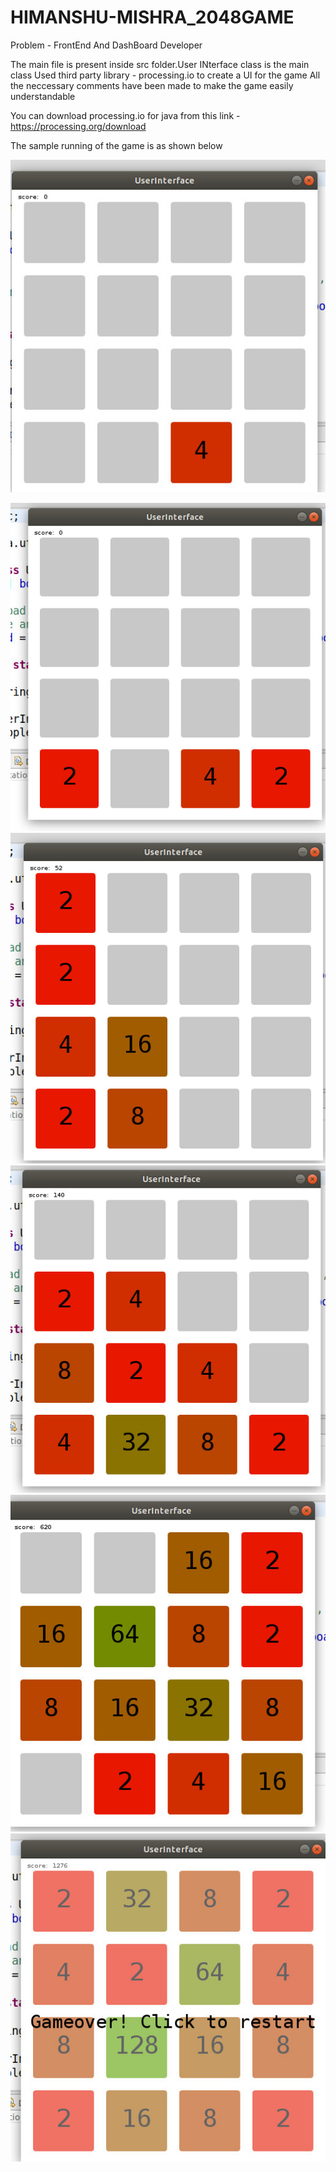 # HIMANSHU-MISHRA_2048GAME
Problem - FrontEnd And DashBoard Developer


The main file is present inside src folder.User INterface class is the main class
Used third party library  - processing.io to create a UI for the game
All the neccessary comments have been made to make the game easily understandable

You can download processing.io for java from this link - https://processing.org/download

The sample running of the game is as shown below



![](images/Photo1.jpg)

![](images/Photo2.jpg)
![](images/Photo3.jpg)
![](images/Photo4.jpg)
![](images/Photo5.jpg)
![](images/Photo6.jpg)


